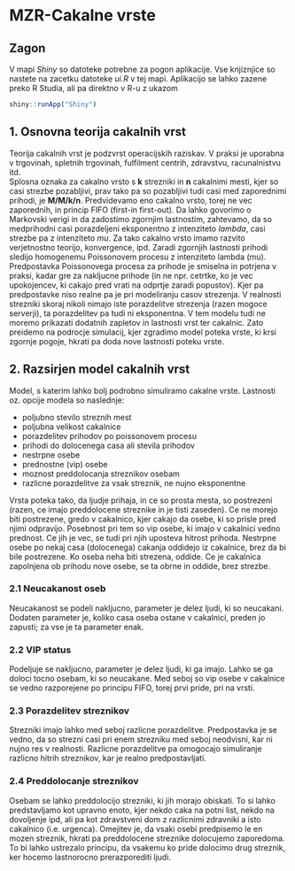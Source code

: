 # MZR-Cakalne vrste

## Zagon

V mapi _Shiny_ so datoteke potrebne za pogon aplikacije. Vse knjiznjice so 
nastete na zacetku datoteke _ui.R_ v tej mapi. Aplikacijo se lahko zazene
preko R Studia, ali pa direktno v R-u z ukazom 
```R
shiny::runApp("Shiny")
```

## 1. Osnovna teorija cakalnih vrst

Teorija cakalnih vrst je podzvrst operacijskih raziskav. V praksi je uporabna v 
trgovinah, spletnih trgovinah, fulfilment centrih, zdravstvu, racunalnistvu itd.   
Splosna oznaka za cakalno vrsto s **k** strezniki in **n** cakalnimi mesti, kjer
so casi strezbe pozabljivi, prav tako pa so pozabljivi tudi casi med zaporednimi
prihodi, je **M/M/k/n**. Predvidevamo eno cakalno vrsto, torej ne vec zaporednih,
in princip FIFO (first-in first-out). 
Da lahko govorimo o Markovski verigi in da zadostimo zgornjim lastnostim, 
zahtevamo, da so medprihodni casi porazdeljeni eksponentno z intenziteto 
_lambda_, casi strezbe pa z intenziteto _mu_.  Za tako cakalno vrsto imamo 
razvito verjetnostno teorijo, konvergence, ipd. 
Zaradi zgornjih lastnosti prihodi sledijo homogenemu Poissonovem procesu z 
intenziteto lambda (mu). 
Predpostavka Poissonovega procesa za prihode je smiselna in potrjena v praksi,
kadar gre za nakljucne prihode (in ne npr. cetrtke, ko je vec upokojencev, ki 
cakajo pred vrati na odprtje zaradi popustov). Kjer pa predpostavke niso realne
pa je pri modeliranju casov strezenja. V realnosti strezniki skoraj nikoli 
nimajo iste porazdelitve strezenja (razen mogoce serverji), ta porazdelitev
pa tudi ni eksponentna. V tem modelu tudi ne moremo prikazati dodatnih zapletov
in lastnosti vrst ter cakalnic. Zato preidemo na podrocje simulacij, kjer
zgradimo model poteka vrste, ki krsi zgornje pogoje, hkrati pa doda nove 
lastnosti poteku vrste.  

## 2. Razsirjen model cakalnih vrst

Model, s katerim lahko bolj podrobno simuliramo cakalne vrste. Lastnosti oz.
opcije modela so naslednje:  

* poljubno stevilo streznih mest
* poljubna velikost cakalnice
* porazdelitev prihodov po poissonovem procesu
* prihodi do dolocenega casa ali stevila prihodov
* nestrpne osebe
* prednostne (vip) osebe
* moznost preddolocanja streznikov osebam
* razlicne porazdelitve za vsak streznik, ne nujno eksponentne

Vrsta poteka tako, da ljudje prihaja, in ce so prosta mesta, so postrezeni 
(razen, ce imajo preddolocene streznike in je tisti zaseden). Ce ne morejo biti
postrezene, gredo v cakalnico, kjer cakajo da osebe, ki so prisle pred njimi 
odpravijo. Posebnost pri tem so vip osebe, ki imajo v cakalnici vedno prednost.
Ce jih je vec, se tudi pri njih uposteva hitrost prihoda. Nestrpne osebe po
nekaj casa (dolocenega) cakanja oddidejo iz cakalnice, brez da bi bile 
postrezene. Ko oseba neha biti strezena, oddide. Ce je cakalnica zapolnjena
ob prihodu nove osebe, se ta obrne in oddide, brez strezbe.

### 2.1 Neucakanost oseb

Neucakanost se podeli nakljucno, parameter je delez ljudi, ki so neucakani.
Dodaten parameter je, koliko casa oseba ostane v cakalnici, preden jo zapusti;
za vse je ta parameter enak.

### 2.2 VIP status

Podeljuje se nakljucno, parameter je delez ljudi, ki ga imajo. Lahko se ga 
doloci tocno osebam, ki so neucakane. Med seboj so vip osebe v cakalnice se
vedno razporejene po principu FIFO, torej prvi pride, pri na vrsti.

### 2.3 Porazdelitev streznikov

Strezniki imajo lahko med seboj razlicne porazdelitve. Predpostavka je se vedno,
da so strezni casi pri enem strezniku med seboj neodvisni, kar ni nujno res v
realnosti. Razlicne porazdelitve pa omogocajo simuliranje razlicno hitrih
streznikov, kar je realno predpostavljati.

### 2.4 Preddolocanje streznikov

Osebam se lahko preddolocijo strezniki, ki jih morajo obiskati. To si lahko 
predstavljamo kot upravno enoto, kjer nekdo caka na potni list, nekdo na 
dovoljenje ipd, ali pa kot zdravstveni dom z razlicnimi zdravniki a isto 
cakalnico (i.e. urgenca). Omejitev je, da vsaki osebi predpisemo le en mozen
streznik, hkrati pa preddolocene streznike dolocujemo zaporedoma. To bi lahko
ustrezalo principu, da vsakemu ko pride dolocimo drug streznik, ker hocemo 
lastnorocno prerazporediti ljudi.



